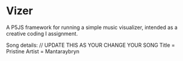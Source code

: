 # Vizer

A P5JS framework for running a simple music visualizer, intended as a creative coding I assignment.

Song details: // UPDATE THIS AS YOUR CHANGE YOUR SONG 
Title = Pristine
Artist = Mantaraybryn
